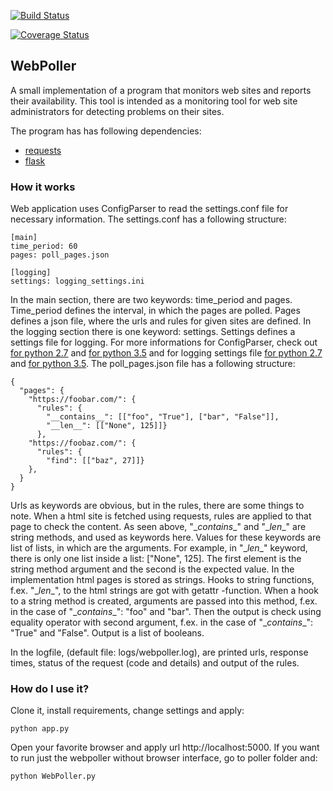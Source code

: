 [![Build Status](https://travis-ci.org/ovainola/website_poller.svg?branch=master)](https://travis-ci.org/ovainola/website_poller)

[![Coverage Status](https://coveralls.io/repos/github/ovainola/website_poller/badge.svg?branch=master)](https://coveralls.io/github/ovainola/website_poller?branch=master)

## WebPoller

A small implementation of a program that monitors web sites and reports their
availability. This tool is intended as a monitoring tool for web site
administrators for detecting problems on their sites.

The program has has following dependencies:

 * [requests](http://docs.python-requests.org/en/master/)
 * [flask](http://flask.pocoo.org/)

 ### How it works

 Web application uses ConfigParser to read the settings.conf file for necessary
 information. The settings.conf has a following structure:

 ```
 [main]
 time_period: 60
 pages: poll_pages.json

 [logging]
 settings: logging_settings.ini
 ```

In the main section, there are two keywords: time_period and pages. Time_period
defines the interval, in which the pages are polled. Pages defines a json file,
where the urls and rules for given sites are defined. In the logging section there is one keyword: settings. Settings defines a settings file for logging. For more informations for ConfigParser, check out [for python 2.7](https://docs.python.org/2/library/configparser.html) and [for python 3.5](https://docs.python.org/3.5/library/configparser.html) and for logging settings file [for python 2.7](https://docs.python.org/2/library/logging.config.html) and
[for python 3.5](https://docs.python.org/3.5/library/logging.config.html). The poll_pages.json file has a following structure:


```
{
  "pages": {
    "https://foobar.com/": {
      "rules": {
        "__contains__": [["foo", "True"], ["bar", "False"]],
        "__len__": [["None", 125]]}
      },
    "https://foobaz.com/": {
      "rules": {
        "find": [["baz", 27]]}
    },
  }
}
```

Urls as keywords are obvious, but in the rules, there are some things
to note. When a html site is fetched using requests, rules are applied to that page
to check the content. As seen above, "\__contains__" and "\__len__" are string methods,
and used as keywords here. Values for these keywords are list of lists, in which
are the arguments. For example, in "\__len__" keyword, there is only one list
inside a list: ["None", 125]. The first element is the string method argument and
the second is the expected value. In the implementation html pages is stored as strings.
Hooks to string functions, f.ex. "\__len__", to the html strings are got with getattr -function. When a hook to a string method is created, arguments are passed into
this method, f.ex. in the case of "\__contains__": "foo" and "bar". Then the
output is check using equality operator with second argument, f.ex. in the case of "\__contains__": "True" and "False". Output is a list of booleans.

In the logfile, (default file: logs/webpoller.log), are printed urls, response
times, status of the request (code and details) and output of the rules.

### How do I use it?

 Clone it, install requirements, change settings and apply:

 ```
 python app.py
 ```

Open your favorite browser and apply url http://localhost:5000. If you want to
run just the webpoller without browser interface, go to poller folder and:

```
python WebPoller.py
```
